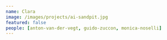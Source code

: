 ```yaml
---
name: Clara
image: /images/projects/ai-sandpit.jpg
featured: false
people: [anton-van-der-vegt, guido-zuccon, monica-noselli]
---
```

